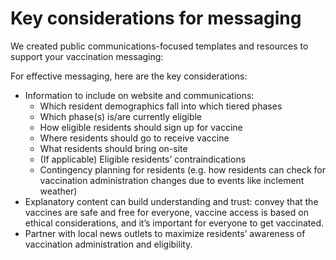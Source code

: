 # Key considerations for messaging

We created public communications-focused templates and resources to support your vaccination messaging:

For effective messaging, here are the key considerations: 

* Information to include on website and communications: 
  * Which resident demographics fall into which tiered phases
  * Which phase\(s\) is/are currently eligible
  * How eligible residents should sign up for vaccine
  * Where residents should go to receive vaccine
  * What residents should bring on-site
  * \(If applicable\) Eligible residents’ contraindications
  * Contingency planning for residents \(e.g. how residents can check for vaccination administration changes due to events like inclement weather\)
* Explanatory content can build understanding and trust: convey that the vaccines are safe and free for everyone, vaccine access is based on ethical considerations, and it’s important for everyone to get vaccinated.
* Partner with local news outlets to maximize residents’ awareness of vaccination administration and eligibility. 


